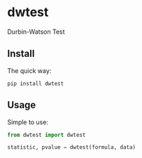 # dwtest
Durbin-Watson Test

## Install

The quick way:

```
pip install dwtest
```

## Usage

Simple to use:

```python
from dwtest import dwtest

statistic, pvalue = dwtest(formula, data)
```
